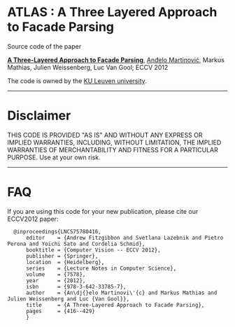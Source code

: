 ATLAS : A Three Layered Approach to Facade Parsing
=================================================================

Source code of the paper

**[A Three-Layered Approach to Facade Parsing](http://homes.esat.kuleuven.be/~amartino/publications/martinovic-eccv2012.pdf)**, [Anđelo Martinović](http://homes.esat.kuleuven.be/~amartino/), Markus Mathias, Julien Weissenberg, Luc Van Gool; ECCV 2012

The code is owned by the [KU Leuven university](https://securewww.esat.kuleuven.be/psi/visics).

-----

Disclaimer
============
THIS CODE IS PROVIDED "AS IS" AND WITHOUT ANY EXPRESS OR IMPLIED WARRANTIES, INCLUDING, WITHOUT LIMITATION, THE IMPLIED WARRANTIES OF MERCHANTABILITY AND FITNESS FOR A PARTICULAR PURPOSE. Use at your own risk.

-----

FAQ
============

If you are using this code for your new publication, please cite our ECCV2012 paper:

      @inproceedings{LNCS75780416,
          editor    = {Andrew Fitzgibbon and Svetlana Lazebnik and Pietro Perona and Yoichi Sato and Cordelia Schmid},
          booktitle = {Computer Vision -- ECCV 2012},
          publisher = {Springer},
          location  = {Heidelberg},
          series    = {Lecture Notes in Computer Science},
          volume    = {7578},
          year      = {2012},
          isbn      = {978-3-642-33785-7},
          author    = {An\dj{}elo Martinovi\'{c} and Markus Mathias and Julien Weissenberg and Luc {Van Gool}},
          title     = {A Three-Layered Approach to Facade Parsing},
          pages     = {416--429}
          }
